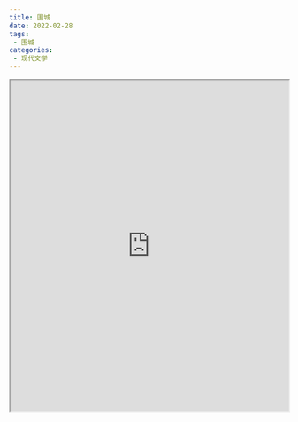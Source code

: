 ```yaml
---
title: 围城
date: 2022-02-28
tags:
 - 围城
categories:
 - 现代文学
---
```




<iframe src="http://localhost:8080/pdf/web/viewer.html?file=https://vkceyugu.cdn.bspapp.com/VKCEYUGU-e9075d72-0451-48df-afe1-d46932ae4554/3b4f381a-5186-4fcb-bd72-e761a6974adc.pdf" width="100%" height="600px"></iframe>